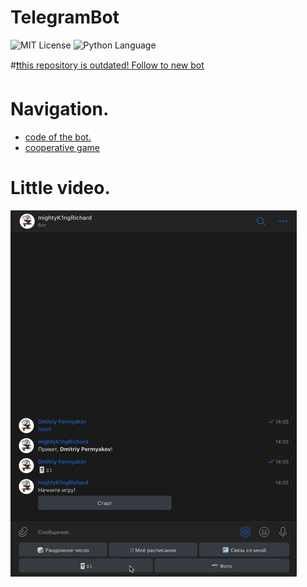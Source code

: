 # TelegramBot
<img src="https://img.shields.io/github/license/DimaPermyakov/IU5?color=brightgreen" alt="MIT License"> <img src="https://img.shields.io/badge/language-Python-green.svg" alt="Python Language">

#[❗this repository is outdated! Follow to new bot](https://github.com/IU5-IT/IU5-IT/tree/master/Term-3/BKIT-2022/03-lab-06-DimaPermyakov)

# Navigation.
- [code of the bot.](https://github.com/mightyK1ngRichard/TelegramBot/blob/main/main.py)
- [cooperative game](https://github.com/mightyK1ngRichard/TelegramBot/blob/main/game.py)

# Little video.
![21](pictures/telebot-21.gif)
